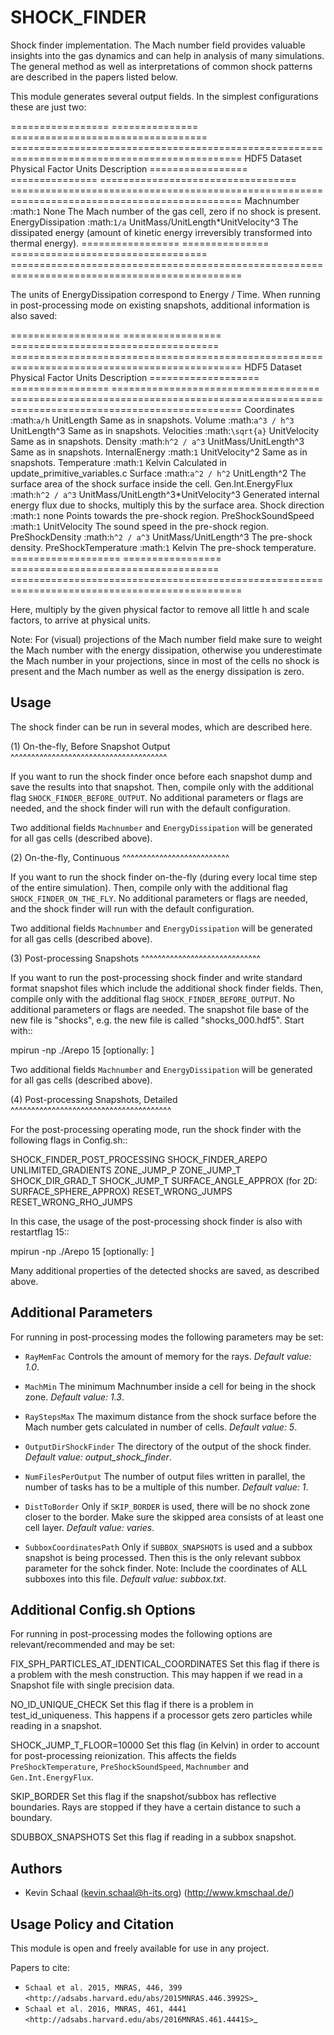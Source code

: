 
SHOCK_FINDER
============

Shock finder implementation. The Mach number field provides valuable insights into the gas dynamics 
and can help in analysis of many simulations. The general method as well as interpretations of common 
shock patterns are described in the papers listed below.

This module generates several output fields. In the simplest configurations these are just two:

=================   ===============    ==================================    ==============================================================================================
HDF5 Dataset        Physical Factor    Units                                 Description
=================   ===============    ==================================    ==============================================================================================
Machnumber          :math:`1`          None                                  The Mach number of the gas cell, zero if no shock is present.
EnergyDissipation   :math:`1/a`        UnitMass/UnitLength*UnitVelocity^3    The dissipated energy (amount of kinetic energy irreversibly transformed into thermal energy).
=================   ===============    ==================================    ==============================================================================================

The units of EnergyDissipation correspond to Energy / Time. 
When running in post-processing mode on existing snapshots, additional information is also saved:

===================  =================  ====================================  ==============================================================================================
HDF5 Dataset         Physical Factor    Units                                 Description
===================  =================  ====================================  ==============================================================================================
Coordinates          :math:`a/h`        UnitLength                            Same as in snapshots.
Volume               :math:`a^3 / h^3`  UnitLength^3                          Same as in snapshots.
Velocities           :math:`\sqrt{a}`   UnitVelocity                          Same as in snapshots.
Density              :math:`h^2 / a^3`  UnitMass/UnitLength^3                 Same as in snapshots.
InternalEnergy       :math:`1`          UnitVelocity^2                        Same as in snapshots.
Temperature          :math:`1`          Kelvin                                Calculated in update_primitive_variables.c
Surface              :math:`a^2 / h^2`  UnitLength^2                          The surface area of the shock surface inside the cell.
Gen.Int.EnergyFlux   :math:`h^2 / a^3`  UnitMass/UnitLength^3*UnitVelocity^3  Generated internal energy flux due to shocks, multiply this by the surface area.
Shock direction      :math:`1`          none                                  Points towards the pre-shock region.
PreShockSoundSpeed   :math:`1`          UnitVelocity                          The sound speed in the pre-shock region.
PreShockDensity      :math:`h^2 / a^3`  UnitMass/UnitLength^3                 The pre-shock density.
PreShockTemperature  :math:`1`          Kelvin                                The pre-shock temperature.
===================  =================  ====================================  ==============================================================================================

Here, multiply by the given physical factor to remove all little h and scale factors, to arrive at physical units. 

Note: For (visual) projections of the Mach number field make sure to weight the Mach number with the 
energy dissipation, otherwise you underestimate the Mach number in your projections, since in most of 
the cells no shock is present and the Mach number as well as the energy dissipation is zero.


Usage
-----

The shock finder can be run in several modes, which are described here.

(1) On-the-fly, Before Snapshot Output
^^^^^^^^^^^^^^^^^^^^^^^^^^^^^^^^^^^^^^

If you want to run the shock finder once before each snapshot dump and save the results into that snapshot.
Then, compile only with the additional flag ``SHOCK_FINDER_BEFORE_OUTPUT``. No additional parameters or flags 
are needed, and the shock finder will run with the default configuration.

Two additional fields ``Machnumber`` and ``EnergyDissipation`` will be generated for all gas cells (described above).

(2) On-the-fly, Continuous
^^^^^^^^^^^^^^^^^^^^^^^^^^

If you want to run the shock finder on-the-fly (during every local time step of the entire simulation).
Then, compile only with the additional flag ``SHOCK_FINDER_ON_THE_FLY``. No additional parameters or flags 
are needed, and the shock finder will run with the default configuration.

Two additional fields ``Machnumber`` and ``EnergyDissipation`` will be generated for all gas cells (described above).

(3) Post-processing Snapshots
^^^^^^^^^^^^^^^^^^^^^^^^^^^^^

If you want to run the post-processing shock finder and write standard format snapshot files which include 
the additional shock finder fields. Then, compile only with the additional flag ``SHOCK_FINDER_BEFORE_OUTPUT``. 
No additional parameters or flags are needed. The snapshot file base of the new file is "shocks", e.g. the 
new file is called "shocks_000.hdf5". Start with::

  mpirun -np <NumberOfProcessors> ./Arepo <ParameterFile> 15 <SnapNum> [optionally: <SubboxNum>]

Two additional fields ``Machnumber`` and ``EnergyDissipation`` will be generated for all gas cells (described above).

(4) Post-processing Snapshots, Detailed
^^^^^^^^^^^^^^^^^^^^^^^^^^^^^^^^^^^^^^^

For the post-processing operating mode, run the shock finder with the following flags in Config.sh::

  SHOCK_FINDER_POST_PROCESSING
  SHOCK_FINDER_AREPO
  UNLIMITED_GRADIENTS
  ZONE_JUMP_P
  ZONE_JUMP_T
  SHOCK_DIR_GRAD_T
  SHOCK_JUMP_T
  SURFACE_ANGLE_APPROX (for 2D: SURFACE_SPHERE_APPROX)
  RESET_WRONG_JUMPS
  RESET_WRONG_RHO_JUMPS

In this case, the usage of the post-processing shock finder is also with restartflag 15::

  mpirun -np <NumberOfProcessors> ./Arepo <ParameterFile> 15 <SnapNum> [optionally: <SubboxNum>]

Many additional properties of the detected shocks are saved, as described above.


Additional Parameters
---------------------

For running in post-processing modes the following parameters may be set:

* ``RayMemFac`` Controls the amount of memory for the rays.
  *Default value: 1.0*.

* ``MachMin`` The minimum Machnumber inside a cell for being in the shock zone.
  *Default value: 1.3*.

* ``RayStepsMax`` The maximum distance from the shock surface before the Mach number gets calculated 
  in number of cells.
  *Default value: 5*.

* ``OutputDirShockFinder`` The directory of the output of the shock finder.
  *Default value: output_shock_finder*.

* ``NumFilesPerOutput`` The number of output files written in parallel, the number of tasks has to be 
  a multiple of this number.
  *Default value: 1*.

* ``DistToBorder`` Only if ``SKIP_BORDER`` is used, there will be no shock zone closer to the border. 
  Make sure the skipped area consists of at least one cell layer.
  *Default value: varies*.

* ``SubboxCoordinatesPath`` Only if ``SUBBOX_SNAPSHOTS`` is used and a subbox snapshot is being processed.
  Then this is the only relevant subbox parameter for the sohck finder. Note: Include the coordinates of 
  ALL subboxes into this file.
  *Default value: subbox.txt*.


Additional Config.sh Options
----------------------------

For running in post-processing modes the following options are relevant/recommended and may be set:

FIX_SPH_PARTICLES_AT_IDENTICAL_COORDINATES
  Set this flag if there is a problem with the mesh construction. 
  This may happen if we read in a Snapshot file with single precision data.

NO_ID_UNIQUE_CHECK
  Set this flag if there is a problem in test_id_uniqueness. 
  This happens if a processor gets zero particles while reading in a snapshot.

SHOCK_JUMP_T_FLOOR=10000
  Set this flag (in Kelvin) in order to account for post-processing reionization. 
  This affects the fields ``PreShockTemperature``, ``PreShockSoundSpeed``, ``Machnumber`` and 
  ``Gen.Int.EnergyFlux``.

SKIP_BORDER
  Set this flag if the snapshot/subbox has reflective boundaries. 
  Rays are stopped if they have a certain distance to such a boundary.

SDUBBOX_SNAPSHOTS
  Set this flag if reading in a subbox snapshot.


Authors
-------

  * Kevin Schaal (kevin.schaal@h-its.org) (http://www.kmschaal.de/)


Usage Policy and Citation
-------------------------

This module is open and freely available for use in any project.

Papers to cite:

  * `Schaal et al. 2015, MNRAS, 446, 399 <http://adsabs.harvard.edu/abs/2015MNRAS.446.3992S>`_
  * `Schaal et al. 2016, MNRAS, 461, 4441 <http://adsabs.harvard.edu/abs/2016MNRAS.461.4441S>`_
